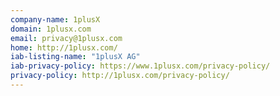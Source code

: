 ```yaml
---
company-name: 1plusX
domain: 1plusx.com
email: privacy@1plusx.com
home: http://1plusx.com/
iab-listing-name: "1plusX AG"
iab-privacy-policy: https://www.1plusx.com/privacy-policy/
privacy-policy: http://1plusx.com/privacy-policy/
---
```




